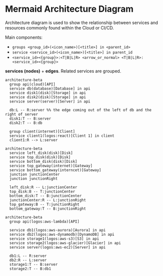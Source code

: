 # Mermaid Architecture Diagram

<!-- tl;dr starts -->

Architecture diagram is used to show the relationship between services and resources commonly found within the Cloud or CI/CD.

<!-- tl;dr ends -->

Main components:

- `groups <group_id>(<icon_name>)[<title>] in <parent_id>`
- `service <service_id>(<icon_name>)[<title>] in parent_id`
- `<service_id><{group}>:<T|B|L|R> <arrow_or_normal> <T|B|L|R>:<service_id><{group}>`

**services (nodes)** + **edges**. Related services are grouped.

```mermaid
architecture-beta
  group api(cloud)[API]
  service db(database)[Database] in api
  service disk1(disk)[Storage] in api
  service disk2(disk)[Storage] in api
  service server(server)[Server] in api

  db:L -- R:server %% the edge coming out of the left of db and the right of server
  disk1:T -- B:server
  disk2:T -- B:db

  group client(internet)[Client]
  service client1(logos:react)[Client 1] in client
  client1:R --> L:server
```

```mermaid
architecture-beta
  service left_disk(disk)[Disk]
  service top_disk(disk)[Disk]
  service bottom_disk(disk)[Disk]
  service top_gateway(internet)[Gateway]
  service bottom_gateway(interncet)[Gateway]
  junction junctionCenter
  junction junctionRight

  left_disk:R -- L:junctionCenter
  top_disk:B -- T:junctionCenter
  bottom_disk:T -- B:junctionCenter
  junctionCenter:R -- L:junctionRight
  top_gateway:B -- T:junctionRight
  bottom_gateway:T -- B:junctionRight
```

```mermaid
architecture-beta
  group api(logos:aws-lambda)[API]

  service db1(logos:aws-aurora)[Aurora] in api
  service db2(logos:aws-dynamodb)[DynamoDB] in api
  service storage1(logos:aws-s3)[S3] in api
  service storage2(logos:aws-glacier)[Glacier] in api
  service server(logos:aws-ec2)[Server] in api

  db1:L -- R:server
  db2:R -- L:server
  storage1:T -- B:server
  storage2:T -- B:db1
```

